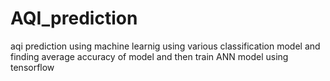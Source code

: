 # AQI_prediction
aqi prediction using machine learnig using various classification model and finding average accuracy of model and then train ANN model using tensorflow

